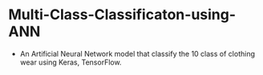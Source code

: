 # Multi-Class-Classificaton-using-ANN 
+ An Artificial Neural Network model that classify the 10 class of clothing wear using Keras, TensorFlow.
